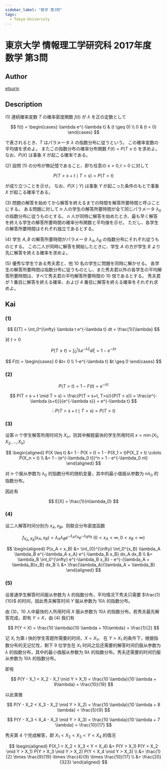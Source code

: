 ```yaml
---
sidebar_label: "数学 第3問"
tags:
  - Tokyo-University
---
```

# 東京大学 情報理工学研究科 2017年度 数学 第3問

## **Author**
[etsurin](https://zhuanlan.zhihu.com/p/561992447)

## **Description**
(1) 連続確率変数 $T$ の確率密度関数 $f(t)$ が $λ$ を正の定数として

$$
f(t) = 
\begin{cases} 
\lambda e^{-\lambda t} & (t \geq 0) \\
0 & (t < 0) 
\end{cases}
$$

で表されるとき、$T$ はパラメータ $λ$ の指数分布に従うという。
この確率変数の平均値を求めよ。
またこの指数分布の確率分布関数 $F(t) = P(T \leq t)$ を求めよ。
なお、$P(X)$ は事象 $X$ が起こる確率である。

(2) 設問 (1) の分布が無記憶であること、即ち任意の $s > 0, t > 0$ に対して

$$
P(T > s + t \mid T > s) = P(T > t)
$$

が成り立つことを示せ。
なお、$P(X \mid Y)$ は事象 $Y$ が起こった条件のもとで事象 $X$ が起こる確率である。

(3) 問題の解答を始めてから解答を終えるまでの時間を解答所要時間と呼ぶことにする。
ある問題に対して $n$ 人の学生の解答所要時間が全て同じパラメータ $\lambda_0$ の指数分布に従うものとする。
$n$ 人が同時に解答を始めたとき、最も早く解答を終える学生の解答所要時間の確率分布関数と平均値を示せ。
ただし、各学生の解答所要時間はそれぞれ独立であるとする。

(4) 学生 $A, B$ の解答所要時間がパラメータ $\lambda_A, \lambda_B$ の指数分布にそれぞれ従うものとする。
この二人が同時に解答を開始したときに、学生 $A$ の方が学生 $B$ より先に解答を終える確率を求めよ。

(5) 優秀な学生である秀夫君と、他 $10$ 名の学生に問題を同時に解かせる。
各学生の解答所要時間は指数分布に従うものとし、また秀夫君以外の各学生の平均解答所要時間は、すべて秀夫君の平均解答所要時間の $10$ 倍であるとする。
秀夫君が $1$ 番目に解答を終える確率、および $4$ 番目に解答を終える確率をそれぞれ求めよ。

## **Kai**
### (1)

$$
E[T] = \int_0^{\infty} \lambda t e^{-\lambda t} dt = \frac{1}{\lambda}
$$

对 $t > 0$

$$
P(T \leq t) = \int_0^t \lambda e^{-\lambda \xi} d\xi = 1 - e^{-\lambda t}
$$

$$
F(t) = \begin{cases}
    0 &t< 0 \\
    1-e^{-\lambda t} &t \geq 0
\end{cases}
$$

### (2)

$$
P(T > t) = 1 - F(t) = e^{-\lambda t}
$$

$$
P(T > s + t \mid T > s) = \frac{P(T > s+t, T>s)}{P(T > s)} = \frac{e^{-\lambda (s+t)}}{e^{-\lambda s}} = e^{-\lambda t}
$$

$$
\therefore P(T > s + t \mid T > s) = P(T > t)
$$

### (3)
设第 $n$ 个学生解答所用时间为 $X_n$，则其中解题最快的学生所用时间 $x = \min(X_1, X_2, \ldots, X_n)$

$$
\begin{aligned}
P(X \leq t) &= 1 - P(X > t) = 1 - P(X_1 > t)P(X_2 > t) \cdots P(X_n > t) \\
&= 1 - (e^{-\lambda_0 t})^n = 1 - e^{-\lambda_0 nt}
\end{aligned}
$$

对 $n$ 个服从参数为 $\lambda_0$ 的指数分布的随机变量，其中的最小值服从参数为 $n\lambda_0$ 的指数分布。

因此有

$$
E[X] = \frac{1}{n\lambda_0}
$$

### (4)
设二人解答时间分别为 $x_A, x_B$。则联合分布密度函数

$$
f_{X_A, X_B} (x_A, x_B) = \lambda_A \lambda_B e^{-\lambda_A x_A} e^{-\lambda_B x_B} \ (0 < x_A < \infty, 0 < x_B < \infty)
$$

$$
\begin{aligned}
    P(x_A < x_B) &= \int_{0}^{\infty} \int_0^{x_B} \lambda_A \lambda_B e^{-\lambda_A x_A} e^{-\lambda_B x_B} dx_A dx_B \\
    &= \lambda_B \int_0^{\infty} e^{-\lambda_B x_B} - e^{-(\lambda_A + \lambda_B)x_B} dx_B \\
    &= \frac{\lambda_A}{\lambda_A + \lambda_B}
\end{aligned}
$$

### (5)
设普通学生解答时间服从参数为 $\lambda$ 的指数分布，平均情况下秀夫只需要 $\frac{1}{10}$ 的时间，因此秀夫解答时间 $Y$ 服从参数为 $10 \lambda$ 的指数分布。

由 (3)，$10$ 人中最快的人所用时间 $X$ 服从参数为 $10\lambda$ 的指数分布。若秀夫最先解答完成，即有 $Y < X$，由 (4) 我们有

$$
P(Y < X) = \frac{10 \lambda}{10 \lambda + 10\lambda} = \frac{1}{2}
$$

记 $X_i$ 为第 $i$ 快的学生答题所需要的时间，$X = X_1$。
在 $Y > X_1$ 的条件下，根据指数分布的无记忆性，剩下 $9$ 位学生在 $X_1$ 时间之后还需要的解答时间仍服从参数为 $\lambda$ 的指数分布，其中的最小值服从参数为 $9\lambda$ 的指数分布。秀夫还需要的时间仍服从参数为 $10\lambda$ 的指数分布。

即有

$$
P(Y - X_1 < X_2 - X_1 \mid Y > X_1) = \frac{10 \lambda}{10 \lambda + 9\lambda} = \frac{10}{19}
$$

以此类推

$$
P(Y - X_2 < X_3 - X_2 \mid Y > X_2) = \frac{10 \lambda}{10 \lambda + 8 \lambda} = \frac{5}{9}
$$

$$
P(Y - X_3 < X_4 - X_3 \mid Y > X_3) = \frac{10 \lambda}{10 \lambda + 7 \lambda} = \frac{10}{17}
$$

秀夫第 $4$ 个完成解答，即 $X_1 < X_2 < X_3 < Y < X_4$ 的情况

$$
\begin{aligned}
    P(X_1 < X_2 < X_3 < Y < X_4) &= P(Y > X_1) P(Y > X_2 \mid Y > X_1) P(Y > X_3 \mid Y > X_2) P(Y < X_4 \mid Y > X_3) \\
    &= \frac{1}{2} \times \frac{9}{19} \times \frac{4}{9} \times \frac{10}{17} \\
    &= \frac{20}{323} 
\end{aligned}
$$
